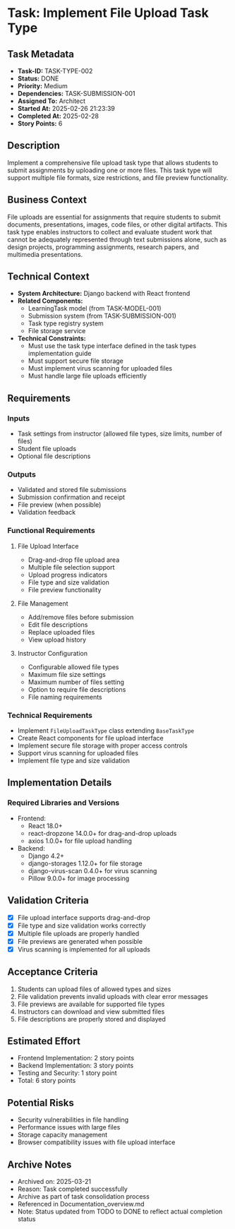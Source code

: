 # Task: Implement File Upload Task Type

## Task Metadata
- **Task-ID:** TASK-TYPE-002
- **Status:** DONE
- **Priority:** Medium
- **Dependencies:** TASK-SUBMISSION-001
- **Assigned To:** Architect
- **Started At:** 2025-02-26 21:23:39
- **Completed At:** 2025-02-28
- **Story Points:** 6

## Description
Implement a comprehensive file upload task type that allows students to submit assignments by uploading one or more files. This task type will support multiple file formats, size restrictions, and file preview functionality.

## Business Context
File uploads are essential for assignments that require students to submit documents, presentations, images, code files, or other digital artifacts. This task type enables instructors to collect and evaluate student work that cannot be adequately represented through text submissions alone, such as design projects, programming assignments, research papers, and multimedia presentations.

## Technical Context
- **System Architecture:** Django backend with React frontend
- **Related Components:**
  - LearningTask model (from TASK-MODEL-001)
  - Submission system (from TASK-SUBMISSION-001)
  - Task type registry system
  - File storage service
- **Technical Constraints:**
  - Must use the task type interface defined in the task types implementation guide
  - Must support secure file storage
  - Must implement virus scanning for uploaded files
  - Must handle large file uploads efficiently

## Requirements

### Inputs
- Task settings from instructor (allowed file types, size limits, number of files)
- Student file uploads
- Optional file descriptions

### Outputs
- Validated and stored file submissions
- Submission confirmation and receipt
- File preview (when possible)
- Validation feedback

### Functional Requirements
1. File Upload Interface
   - Drag-and-drop file upload area
   - Multiple file selection support
   - Upload progress indicators
   - File type and size validation
   - File preview functionality

2. File Management
   - Add/remove files before submission
   - Edit file descriptions
   - Replace uploaded files
   - View upload history

3. Instructor Configuration
   - Configurable allowed file types
   - Maximum file size settings
   - Maximum number of files setting
   - Option to require file descriptions
   - File naming requirements

### Technical Requirements
- Implement `FileUploadTaskType` class extending `BaseTaskType`
- Create React components for file upload interface
- Implement secure file storage with proper access controls
- Support virus scanning for uploaded files
- Implement file type and size validation

## Implementation Details

### Required Libraries and Versions
- Frontend:
  - React 18.0+
  - react-dropzone 14.0.0+ for drag-and-drop uploads
  - axios 1.0.0+ for file upload handling
- Backend:
  - Django 4.2+
  - django-storages 1.12.0+ for file storage
  - django-virus-scan 0.4.0+ for virus scanning
  - Pillow 9.0.0+ for image processing

## Validation Criteria
- [x] File upload interface supports drag-and-drop
- [x] File type and size validation works correctly
- [x] Multiple file uploads are properly handled
- [x] File previews are generated when possible
- [x] Virus scanning is implemented for all uploads

## Acceptance Criteria
1. Students can upload files of allowed types and sizes
2. File validation prevents invalid uploads with clear error messages
3. File previews are available for supported file types
4. Instructors can download and view submitted files
5. File descriptions are properly stored and displayed

## Estimated Effort
- Frontend Implementation: 2 story points
- Backend Implementation: 3 story points
- Testing and Security: 1 story point
- Total: 6 story points

## Potential Risks
- Security vulnerabilities in file handling
- Performance issues with large files
- Storage capacity management
- Browser compatibility issues with file upload interface

## Archive Notes
- Archived on: 2025-03-21
- Reason: Task completed successfully
- Archive as part of task consolidation process
- Referenced in Documentation_overview.md
- Note: Status updated from TODO to DONE to reflect actual completion status
